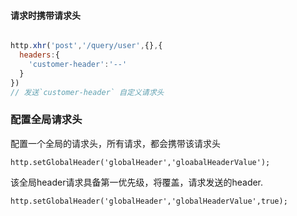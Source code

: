 #### 请求时携带请求头
```javascript

http.xhr('post','/query/user',{},{
  headers:{
    'customer-header':'--'
  }
})
// 发送`customer-header` 自定义请求头
```

### 配置全局请求头
配置一个全局的请求头，所有请求，都会携带该请求头
```
http.setGlobalHeader('globalHeader','gloabalHeaderValue');
```
该全局header请求具备第一优先级，将覆盖，请求发送的header.
```
http.setGlobalHeader('globalHeader','globalHeaderValue',true);
```